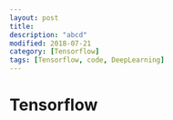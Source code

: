 ```yaml
---
layout: post
title:
description: "abcd"
modified: 2018-07-21
category: [Tensorflow]
tags: [Tensorflow, code, DeepLearning]
---
```


# Tensorflow
